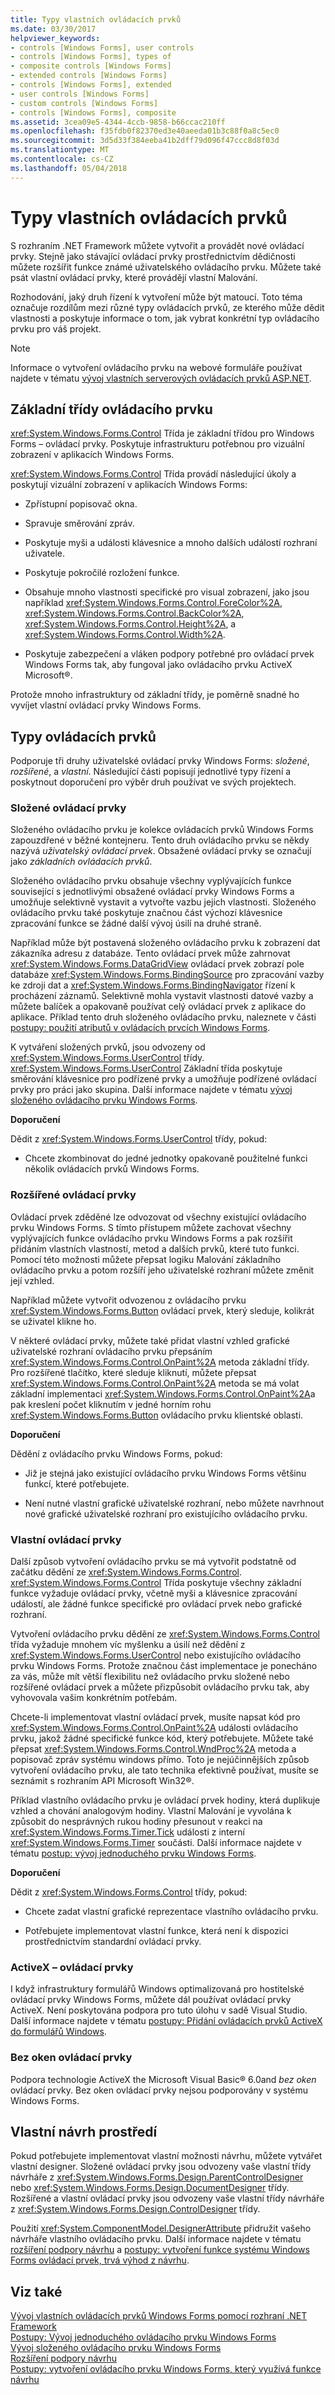 ```yaml
---
title: Typy vlastních ovládacích prvků
ms.date: 03/30/2017
helpviewer_keywords:
- controls [Windows Forms], user controls
- controls [Windows Forms], types of
- composite controls [Windows Forms]
- extended controls [Windows Forms]
- controls [Windows Forms], extended
- user controls [Windows Forms]
- custom controls [Windows Forms]
- controls [Windows Forms], composite
ms.assetid: 3cea09e5-4344-4ccb-9858-b66ccac210ff
ms.openlocfilehash: f35fdb0f82370ed3e40aeeda01b3c88f0a8c5ec0
ms.sourcegitcommit: 3d5d33f384eeba41b2dff79d096f47ccc8d8f03d
ms.translationtype: MT
ms.contentlocale: cs-CZ
ms.lasthandoff: 05/04/2018
---
```

# <a name="varieties-of-custom-controls"></a>Typy vlastních ovládacích prvků
S rozhraním .NET Framework můžete vytvořit a provádět nové ovládací prvky. Stejně jako stávající ovládací prvky prostřednictvím dědičnosti můžete rozšířit funkce známé uživatelského ovládacího prvku. Můžete také psát vlastní ovládací prvky, které provádějí vlastní Malování.  
  
 Rozhodování, jaký druh řízení k vytvoření může být matoucí. Toto téma označuje rozdílům mezi různé typy ovládacích prvků, ze kterého může dědit vlastnosti a poskytuje informace o tom, jak vybrat konkrétní typ ovládacího prvku pro váš projekt.  
  
> [!NOTE]
>  Informace o vytvoření ovládacího prvku na webové formuláře používat najdete v tématu [vývoj vlastních serverových ovládacích prvků ASP.NET](http://msdn.microsoft.com/library/fbe26c16-cff4-4089-b3dd-877411f0c0ef).  
  
## <a name="base-control-class"></a>Základní třídy ovládacího prvku  
 <xref:System.Windows.Forms.Control> Třída je základní třídou pro Windows Forms – ovládací prvky. Poskytuje infrastrukturu potřebnou pro vizuální zobrazení v aplikacích Windows Forms.  
  
 <xref:System.Windows.Forms.Control> Třída provádí následující úkoly a poskytují vizuální zobrazení v aplikacích Windows Forms:  
  
-   Zpřístupní popisovač okna.  
  
-   Spravuje směrování zpráv.  
  
-   Poskytuje myši a události klávesnice a mnoho dalších událostí rozhraní uživatele.  
  
-   Poskytuje pokročilé rozložení funkce.  
  
-   Obsahuje mnoho vlastnosti specifické pro visual zobrazení, jako jsou například <xref:System.Windows.Forms.Control.ForeColor%2A>, <xref:System.Windows.Forms.Control.BackColor%2A>, <xref:System.Windows.Forms.Control.Height%2A>, a <xref:System.Windows.Forms.Control.Width%2A>.  
  
-   Poskytuje zabezpečení a vláken podpory potřebné pro ovládací prvek Windows Forms tak, aby fungoval jako ovládacího prvku ActiveX Microsoft®.  
  
 Protože mnoho infrastruktury od základní třídy, je poměrně snadné ho vyvíjet vlastní ovládací prvky Windows Forms.  
  
## <a name="kinds-of-controls"></a>Typy ovládacích prvků  
 Podporuje tři druhy uživatelské ovládací prvky Windows Forms: *složené*, *rozšířené*, a *vlastní*. Následující části popisují jednotlivé typy řízení a poskytnout doporučení pro výběr druh používat ve svých projektech.  
  
### <a name="composite-controls"></a>Složené ovládací prvky  
 Složeného ovládacího prvku je kolekce ovládacích prvků Windows Forms zapouzdřené v běžné kontejneru. Tento druh ovládacího prvku se někdy nazývá *uživatelský ovládací prvek*. Obsažené ovládací prvky se označují jako *základních ovládacích prvků*.  
  
 Složeného ovládacího prvku obsahuje všechny vyplývajících funkce související s jednotlivými obsažené ovládací prvky Windows Forms a umožňuje selektivně vystavit a vytvořte vazbu jejich vlastnosti. Složeného ovládacího prvku také poskytuje značnou část výchozí klávesnice zpracování funkce se žádné další vývoj úsilí na druhé straně.  
  
 Například může být postavená složeného ovládacího prvku k zobrazení dat zákazníka adresu z databáze. Tento ovládací prvek může zahrnovat <xref:System.Windows.Forms.DataGridView> ovládací prvek zobrazí pole databáze <xref:System.Windows.Forms.BindingSource> pro zpracování vazby ke zdroji dat a <xref:System.Windows.Forms.BindingNavigator> řízení k procházení záznamů. Selektivně mohla vystavit vlastnosti datové vazby a můžete balíček a opakovaně používat celý ovládací prvek z aplikace do aplikace. Příklad tento druh složeného ovládacího prvku, naleznete v části [postupy: použití atributů v ovládacích prvcích Windows Forms](../../../../docs/framework/winforms/controls/how-to-apply-attributes-in-windows-forms-controls.md).  
  
 K vytváření složených prvků, jsou odvozeny od <xref:System.Windows.Forms.UserControl> třídy. <xref:System.Windows.Forms.UserControl> Základní třída poskytuje směrování klávesnice pro podřízené prvky a umožňuje podřízené ovládací prvky pro práci jako skupina. Další informace najdete v tématu [vývoj složeného ovládacího prvku Windows Forms](../../../../docs/framework/winforms/controls/developing-a-composite-windows-forms-control.md).  
  
 **Doporučení**  
  
 Dědit z <xref:System.Windows.Forms.UserControl> třídy, pokud:  
  
-   Chcete zkombinovat do jedné jednotky opakovaně použitelné funkci několik ovládacích prvků Windows Forms.  
  
### <a name="extended-controls"></a>Rozšířené ovládací prvky  
 Ovládací prvek zděděné lze odvozovat od všechny existující ovládacího prvku Windows Forms. S tímto přístupem můžete zachovat všechny vyplývajících funkce ovládacího prvku Windows Forms a pak rozšířit přidáním vlastních vlastností, metod a dalších prvků, které tuto funkci. Pomocí této možnosti můžete přepsat logiku Malování základního ovládacího prvku a potom rozšíří jeho uživatelské rozhraní můžete změnit její vzhled.  
  
 Například můžete vytvořit odvozenou z ovládacího prvku <xref:System.Windows.Forms.Button> ovládací prvek, který sleduje, kolikrát se uživatel klikne ho.  
  
 V některé ovládací prvky, můžete také přidat vlastní vzhled grafické uživatelské rozhraní ovládacího prvku přepsáním <xref:System.Windows.Forms.Control.OnPaint%2A> metoda základní třídy. Pro rozšířené tlačítko, které sleduje kliknutí, můžete přepsat <xref:System.Windows.Forms.Control.OnPaint%2A> metoda se má volat základní implementaci <xref:System.Windows.Forms.Control.OnPaint%2A>a pak kreslení počet kliknutím v jedné horním rohu <xref:System.Windows.Forms.Button> ovládacího prvku klientské oblasti.  
  
 **Doporučení**  
  
 Dědění z ovládacího prvku Windows Forms, pokud:  
  
-   Již je stejná jako existující ovládacího prvku Windows Forms většinu funkcí, které potřebujete.  
  
-   Není nutné vlastní grafické uživatelské rozhraní, nebo můžete navrhnout nové grafické uživatelské rozhraní pro existujícího ovládacího prvku.  
  
### <a name="custom-controls"></a>Vlastní ovládací prvky  
 Další způsob vytvoření ovládacího prvku se má vytvořit podstatně od začátku dědění ze <xref:System.Windows.Forms.Control>. <xref:System.Windows.Forms.Control> Třída poskytuje všechny základní funkce vyžaduje ovládací prvky, včetně myši a klávesnice zpracování událostí, ale žádné funkce specifické pro ovládací prvek nebo grafické rozhraní.  
  
 Vytvoření ovládacího prvku dědění ze <xref:System.Windows.Forms.Control> třída vyžaduje mnohem víc myšlenku a úsilí než dědění z <xref:System.Windows.Forms.UserControl> nebo existujícího ovládacího prvku Windows Forms. Protože značnou část implementace je ponecháno za vás, může mít větší flexibilitu než ovládacího prvku složené nebo rozšířené ovládací prvek a můžete přizpůsobit ovládacího prvku tak, aby vyhovovala vašim konkrétním potřebám.  
  
 Chcete-li implementovat vlastní ovládací prvek, musíte napsat kód pro <xref:System.Windows.Forms.Control.OnPaint%2A> události ovládacího prvku, jakož žádné specifické funkce kód, který potřebujete. Můžete také přepsat <xref:System.Windows.Forms.Control.WndProc%2A> metoda a popisovač zpráv systému windows přímo. Toto je nejúčinnějších způsob vytvoření ovládacího prvku, ale tato technika efektivně používat, musíte se seznámit s rozhraním API Microsoft Win32®.  
  
 Příklad vlastního ovládacího prvku je ovládací prvek hodiny, která duplikuje vzhled a chování analogovým hodiny. Vlastní Malování je vyvolána k způsobit do nesprávných rukou hodiny přesunout v reakci na <xref:System.Windows.Forms.Timer.Tick> události z interní <xref:System.Windows.Forms.Timer> součásti. Další informace najdete v tématu [postup: vývoj jednoduchého prvku Windows Forms](../../../../docs/framework/winforms/controls/how-to-develop-a-simple-windows-forms-control.md).  
  
 **Doporučení**  
  
 Dědit z <xref:System.Windows.Forms.Control> třídy, pokud:  
  
-   Chcete zadat vlastní grafické reprezentace vlastního ovládacího prvku.  
  
-   Potřebujete implementovat vlastní funkce, která není k dispozici prostřednictvím standardní ovládací prvky.  
  
### <a name="activex-controls"></a>ActiveX – ovládací prvky  
 I když infrastruktury formulářů Windows optimalizovaná pro hostitelské ovládací prvky Windows Forms, můžete dál používat ovládací prvky ActiveX. Není poskytována podpora pro tuto úlohu v sadě Visual Studio. Další informace najdete v tématu [postupy: Přidání ovládacích prvků ActiveX do formulářů Windows](../../../../docs/framework/winforms/controls/how-to-add-activex-controls-to-windows-forms.md).  
  
### <a name="windowless-controls"></a>Bez oken ovládací prvky  
 Podpora technologie ActiveX the Microsoft Visual Basic® 6.0and *bez oken* ovládací prvky. Bez oken ovládací prvky nejsou podporovány v systému Windows Forms.  
  
## <a name="custom-design-experience"></a>Vlastní návrh prostředí  
 Pokud potřebujete implementovat vlastní možnosti návrhu, můžete vytvářet vlastní designer. Složené ovládací prvky jsou odvozeny vaše vlastní třídy návrháře z <xref:System.Windows.Forms.Design.ParentControlDesigner> nebo <xref:System.Windows.Forms.Design.DocumentDesigner> třídy. Rozšířené a vlastní ovládací prvky jsou odvozeny vaše vlastní třídy návrháře z <xref:System.Windows.Forms.Design.ControlDesigner> třídy.  
  
 Použití <xref:System.ComponentModel.DesignerAttribute> přidružit vašeho návrháře vlastního ovládacího prvku. Další informace najdete v tématu [rozšíření podpory návrhu](http://msdn.microsoft.com/library/d6ac8a6a-42fd-4bc8-bf33-b212811297e2) a [postupy: vytvoření funkce systému Windows Forms ovládací prvek, trvá výhod z návrhu](http://msdn.microsoft.com/library/8e0bad0e-56f3-43d2-bf63-a945c654d97c).  
  
## <a name="see-also"></a>Viz také  
 [Vývoj vlastních ovládacích prvků Windows Forms pomocí rozhraní .NET Framework](../../../../docs/framework/winforms/controls/developing-custom-windows-forms-controls.md)  
 [Postupy: Vývoj jednoduchého ovládacího prvku Windows Forms](../../../../docs/framework/winforms/controls/how-to-develop-a-simple-windows-forms-control.md)  
 [Vývoj složeného ovládacího prvku Windows Forms](../../../../docs/framework/winforms/controls/developing-a-composite-windows-forms-control.md)  
 [Rozšíření podpory návrhu](http://msdn.microsoft.com/library/d6ac8a6a-42fd-4bc8-bf33-b212811297e2)  
 [Postupy: vytvoření ovládacího prvku Windows Forms, který využívá funkce návrhu](http://msdn.microsoft.com/library/8e0bad0e-56f3-43d2-bf63-a945c654d97c)
